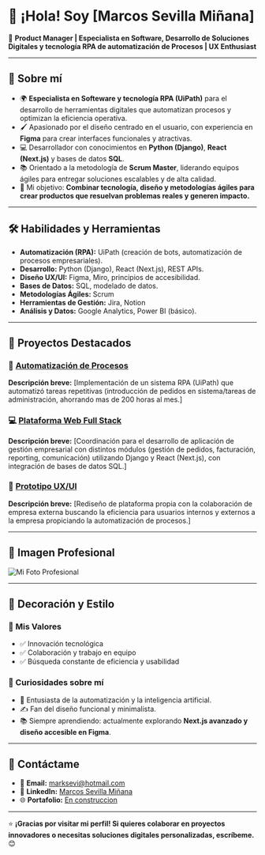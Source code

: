 # 👋 ¡Hola! Soy [Marcos Sevilla Miñana]

🎯 **Product Manager | Especialista en Software, Desarrollo de Soluciones Digitales y tecnología RPA de automatización de Procesos | UX Enthusiast**

---

## 🌟 Sobre mí
- 🌍 **Especialista en Softeware y tecnología RPA (UiPath)** para el desarrollo de herramientas digitales que automatizan procesos y optimizan la eficiencia operativa.
- 🖌️ Apasionado por el diseño centrado en el usuario, con experiencia en **Figma** para crear interfaces funcionales y atractivas.
- 💻 Desarrollador con conocimientos en **Python (Django)**, **React (Next.js)** y bases de datos **SQL**.
- 📚 Orientado a la metodología de **Scrum Master**, liderando equipos ágiles para entregar soluciones escalables y de alta calidad.
- 🚀 Mi objetivo: **Combinar tecnología, diseño y metodologías ágiles para crear productos que resuelvan problemas reales y generen impacto.**

---

## 🛠️ Habilidades y Herramientas
- **Automatización (RPA):** UiPath (creación de bots, automatización de procesos empresariales).
- **Desarrollo:** Python (Django), React (Next.js), REST APIs.
- **Diseño UX/UI:** Figma, Miro, principios de accesibilidad.
- **Bases de Datos:** SQL, modelado de datos.
- **Metodologías Ágiles:** Scrum
- **Herramientas de Gestión:** Jira, Notion
- **Análisis y Datos:** Google Analytics, Power BI (básico).

---

## 🌟 Proyectos Destacados
### 🤖 [Automatización de Procesos](enlace-al-repositorio)
**Descripción breve:** [Implementación de un sistema RPA (UiPath) que automatizó tareas repetitivas (introducción de pedidos en sistema/tareas de administración, ahorrando mas de 200 horas al mes.]

### 💻 [Plataforma Web Full Stack](enlace-al-repositorio)
**Descripción breve:** [Coordinación para el desarrollo de aplicación de gestión empresarial con distintos módulos (gestión de pedidos, facturación, reporting, comunicación) utilizando Django y React (Next.js), con integración de bases de datos SQL.]

### 🎨 [Prototipo UX/UI](enlace-al-repositorio)
**Descripción breve:** [Rediseño de plataforma propia con la colaboración de empresa externa buscando la eficiencia para usuarios internos y externos a la empresa propiciando la automatización de procesos.]

---

## 📸 Imagen Profesional

![Mi Foto Profesional](URL-de-tu-foto-profesional-o-banner.png)

---

## 🎨 Decoración y Estilo

### 🚀 Mis Valores
- ✅ Innovación tecnológica
- ✅ Colaboración y trabajo en equipo
- ✅ Búsqueda constante de eficiencia y usabilidad

### 🧠 Curiosidades sobre mí
- 🤖 Entusiasta de la automatización y la inteligencia artificial.
- ✍️ Fan del diseño funcional y minimalista.
- 📚 Siempre aprendiendo: actualmente explorando **Next.js avanzado y diseño accesible en Figma**.

---

## 💬 Contáctame
- 📧 **Email:** [marksevi@hotmail.com](mailto:marksevi@hotmail.com)
- 💼 **LinkedIn:** [Marcos Sevilla Miñana](https://linkedin.com/in/tu-perfil)
- 🌐 **Portafolio:** [En construccion](https://tu-portafolio.com)

---

⭐ **¡Gracias por visitar mi perfil! Si quieres colaborar en proyectos innovadores o necesitas soluciones digitales personalizadas, escríbeme.** 😊
